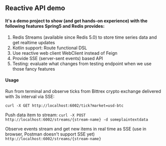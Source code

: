 ## Reactive API demo

#### It's a demo project to show (and get hands-on experience) with the following features Spring5 and Redis provides:

1. Redis Streams (available since Redis 5.0) to store time series data and get realtime updates 
2. Kotlin support: Route functional DSL
3. Use reactive web client WebClient instead of Feign
4. Provide SSE (server-sent events) based API
5. Testing: evaluate what changes from testing endpoint when we use those fancy features 

#### Usage

Run from terminal and observe ticks from Bittrex crypto exchange delivered with 3s interval via SSE:

`curl -X GET http://localhost:6002/tick?market=usd-btc`

Push data item to stream:
`curl -X POST http://localhost:6002/streams/{stream-name} -d someplaintextdata`


Observe events stream and get new items in real time as SSE (use in browser, Postman doesn't support SSE yet)
`http://localhost:6002/streams/{stream-name}`